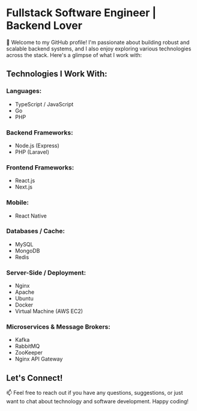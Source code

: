 # Fullstack Software Engineer | Backend Lover

🚀 Welcome to my GitHub profile! I'm passionate about building robust and scalable backend systems, and I also enjoy exploring various technologies across the stack. Here's a glimpse of what I work with:

## Technologies I Work With:

### Languages:
- TypeScript / JavaScript
- Go
- PHP

### Backend Frameworks:
- Node.js (Express)
- PHP (Laravel)

### Frontend Frameworks:
- React.js
- Next.js

### Mobile:
- React Native

### Databases / Cache:
- MySQL
- MongoDB
- Redis

### Server-Side / Deployment:
- Nginx
- Apache
- Ubuntu
- Docker
- Virtual Machine (AWS EC2)

### Microservices & Message Brokers:
- Kafka
- RabbitMQ
- ZooKeeper
- Nginx API Gateway

## Let's Connect!

📫 Feel free to reach out if you have any questions, suggestions, or just want to chat about technology and software development. Happy coding!
